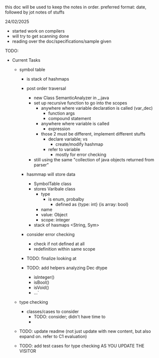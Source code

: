 this doc will be used to keep the notes in order.
preferred format: date, followed by jot notes of stuffs

24/02/2025
 - started work on compilers
 - will try to get scanning done
 - reading over the doc/specifications/sample given






TODO: 
 - Current Tasks
    - symbol table
      - is stack of hashmaps
      - post order traversal
        - new Class SemanticAnalyzer in _.java
        - set up recursive function to go into the scopes
          - anywhere where variable declaration is called (var_dec)
            - function args
            - compound statement
          - anywhere where variable is called
            - expression
          - those 2 must be different, implement different stuffs
            - declare variable; vs 
              - create/modify hashmap
            - refer to variable
              - mostly for error checking
        - still using the same "collection of java objects returned from parser"
      - hasmmap will store data
        - SymbolTable class
        - stores Varibale class
          - type
            - is enum, probalby
              - defined as {type: int} {is array: bool}
          - name
          - value: Object
          - scope: integer
        - stack of hasmaps <String, Sym>

      - consider error checking 
        - check if not defined at all
        - redefinition within same scope
      - TODO: finalize looking at

      - TODO: add helpers analyzing Dec dtype
        - isInteger()
        - isBool()
        - isVoid()
        - ...`
    
    - type checking
      - classes/cases to consider
        - TODO: consider; didn't have time to
        - 

    - TODO: update readme (not just update with new content, but also expand on. refer to C1 evaluation)
    - TODO: add test cases for type checking AS YOU UPDATE THE VISITOR
